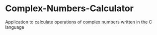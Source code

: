 # Complex-Numbers-Calculator
Application to calculate operations of complex numbers written in the C language
